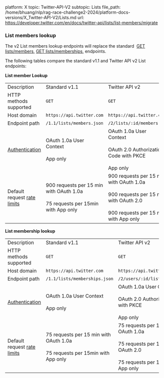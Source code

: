platform: X
topic: Twitter-API-V2
subtopic: Lists
file_path: /home/bhuang/nlp/rag-race-challenge2-2024/platform-docs-versions/X_Twitter-API-V2/Lists.md
url: https://developer.twitter.com/en/docs/twitter-api/lists/list-members/migrate


### List members lookup

The v2 List members lookup endpoints will replace the standard  [GET lists/members](https://developer.twitter.com/en/docs/twitter-api/v1/accounts-and-users/create-manage-lists/api-reference/get-lists-members), [GET lists/memberships](https://developer.twitter.com/en/docs/twitter-api/v1/accounts-and-users/create-manage-lists/api-reference/get-lists-memberships), endpoints.

The following tables compare the standard v1.1 and Twitter API v2 List endpoints:

**List member Lookup**

|     |     |     |
| --- | --- | --- |
| Description | Standard v1.1 | Twitter API v2 |
| HTTP methods supported | `GET` | `GET` |
| Host domain | `https://api.twitter.com` | `https://api.twitter.com` |
| Endpoint path | `/1.1/lists/members.json` | `/2/lists/:id/members` |
| [Authentication](https://developer.twitter.com/content/developer-twitter/en/docs/authentication) | OAuth 1.0a User Context<br><br>App only | OAuth 1.0a User Context<br><br>OAuth 2.0 Authorization Code with PKCE<br><br>App only |
| Default request [rate limits](https://developer.twitter.com/content/developer-twitter/en/docs/rate-limits) | 900 requests per 15 min with OAuth 1.0a<br><br>75 requests per 15min with App only | 900 requests per 15 min with OAuth 1.0a<br><br>900 requests per 15 min with OAuth 2.0<br><br>900 requests per 15 min with App only |

**List membership lookup**

|     |     |     |
| --- | --- | --- |
| Description | Standard v1.1 | Twitter API v2 |
| HTTP methods supported | `GET` | `GET` |
| Host domain | `https://api.twitter.com` | `https://api.twitter.com` |
| Endpoint path | `/1.1/lists/memberships.json` | `/2/users/:id/list_memberships` |
| [Authentication](https://developer.twitter.com/content/developer-twitter/en/docs/authentication) | OAuth 1.0a User Context<br><br>App only | OAuth 1.0a User Context<br><br>OAuth 2.0 Authorization Code with PKCE<br><br>App only |
| Default request [rate limits](https://developer.twitter.com/content/developer-twitter/en/docs/rate-limits) | 75 requests per 15 min with OAuth 1.0a<br><br>75 requests per 15min with App only | 75 requests per 15 min with OAuth 1.0a<br><br>75 requests per 15 min with OAuth 2.0<br><br>75 requests per 15min with App only |